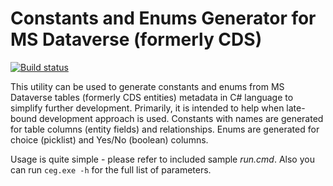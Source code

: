 # Constants and Enums Generator for MS Dataverse (formerly CDS)

[![Build status](https://dev.azure.com/zhaparoff/Xrm%20Tools/_apis/build/status/Constants%20and%20Enums%20Generator)](https://dev.azure.com/zhaparoff/Xrm%20Tools/_build/latest?definitionId=14)

This utility can be used to generate constants and enums from MS Dataverse tables (formerly CDS entities) metadata in C# language to simplify further development.
Primarily, it is intended to help when late-bound development approach is used.
Constants with names are generated for table columns (entity fields) and relationships.
Enums are generated for choice (picklist) and Yes/No (boolean) columns.

Usage is quite simple - please refer to included sample _run.cmd_.
Also you can run `ceg.exe -h` for the full list of parameters.
